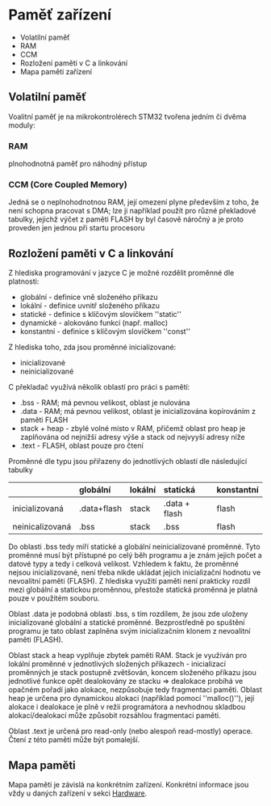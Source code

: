 # Paměť zařízení 

* Volatilní paměť
 * RAM
 * CCM
* Rozložení paměti v C a linkování
* Mapa paměti zařízení


## Volatilní paměť

Voalitní paměť je na mikrokontrolérech STM32 tvořena jedním či dvěma moduly:

### RAM

plnohodnotná paměť pro náhodný přístup

### CCM \(Core Coupled Memory\)

Jedná se o neplnohodnotnou RAM, její omezení plyne především z toho, že není schopna pracovat s DMA; lze ji například použít pro různé překladové tabulky, jejichž výčet z paměti FLASH by byl časově náročný a je proto proveden jen jednou při startu procesoru

## Rozložení paměti v C a linkování

Z hlediska programování v jazyce C je možné rozdělit proměnné dle platnosti:

* globální - definice vně složeného příkazu
* lokální - definice uvnitř složeného příkazu
* statické - definice s klíčovým slovíčkem ''static''
* dynamické - alokováno funkcí \(např. malloc\)
* konstantní - definice s klíčovým slovíčkem ''const''

Z hlediska toho, zda jsou proměnné inicializované:

* inicializované
* neinicializované

C překladač využívá několik oblastí pro práci s pamětí:

* .bss - RAM; má pevnou velikost, oblast je nulována
* .data - RAM; má pevnou velikost, oblast je inicializována kopírováním z paměti FLASH
* stack + heap - zbylé volné místo v RAM, přičemž oblast pro heap je zaplňována od nejnižší adresy výše a stack od nejvyyší adresy níže
* .text - FLASH, oblast pouze pro čtení

Proměnné dle typu jsou přiřazeny do jednotlivých oblastí dle následující tabulky

|  | globální | lokální | statická | konstantní |
| :--- | :--- | :--- | :--- | :--- |
| inicializovaná | .data+flash | stack | .data + flash | flash |
| neinicalizovaná | .bss | stack | .bss | flash |

Do oblasti .bss tedy míří statické a globální neinicializované proměnné. Tyto proměnné musí být přístupné po celý běh programu a je znám jejich počet a datové typy a tedy i celková velikost. Vzhledem k faktu, že proměnné nejsou inicializované, není třeba nikde ukládat jejich inicializační hodnotu ve nevoalitní paměti \(FLASH\). Z hlediska využití paměti není prakticky rozdíl mezi globální a statickou proměnnou, přestože statická proměnná je platná pouze v použitém souboru.

Oblast .data je podobná oblasti .bss, s tím rozdílem, že jsou zde uloženy inicializované globální a statické proměnné. Bezprostředně po spuštění programu je tato oblast zaplněna svým inicializačním klonem z nevoalitní paměti \(FLASH\).

Oblast stack a heap vyplňuje zbytek paměti RAM. Stack je využíván pro lokální proměnné v jednotlivých složených příkazech - inicializací proměnných je stack postupně zvětšován, koncem složeného příkazu jsou jednotlivé funkce opět dealokovány ze stacku =&gt; dealokace probíhá ve opačném pořadí jako alokace, nezpůsobuje tedy fragmentaci paměti. Oblast heap je určena pro dynamickou alokaci \(například pomocí ''malloc\(\)''\), její alokace i dealokace je plně v režii programátora a nevhodnou skladbou alokací/dealokací může způsobit rozsáhlou fragmentaci paměti.

Oblast .text je určená pro read-only \(nebo alespoň read-mostly\) operace. Čtení z této paměti může být pomalejší.

## Mapa paměti 

Mapa paměti je závislá na konkrétním zařízení. Konkrétní informace jsou vždy u daných zařízení v sekci [Hardware](/Hardware).

